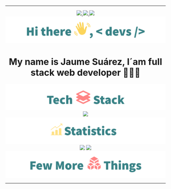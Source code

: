 <div align="center">

---

  <a href="https://www.linkedin.com/in/jaume-sua" target="_blank" rel="noreferrer">
    <img src="https://img.shields.io/badge/LinkedIn-0A66C2.svg?style=for-the-badge&logo=LinkedIn&logoColor=white">
  </a>
  <a href="mailto:santjaume02@gmail.com" target="_blank" rel="noreferrer">
    <img src="https://img.shields.io/badge/Gmail-D14836?style=for-the-badge&logo=gmail&logoColor=white">
  </a>
  <a href="https://stackoverflow.com/users/20413535/jaume" target="_blank" rel="noreferrer">
    <img src="https://img.shields.io/badge/stack%20overflow-FE7A16?logo=stack-overflow&logoColor=white&style=for-the-badge">
  </a>

  <img src="./img/greet.png">

  <h1>My name is Jaume Suárez, I´am full stack web developer 👨🏻‍💻</h1>

  <img src="./img/stack.png">

  <img src="https://skillicons.dev/icons?i=github,git,astro,aws,css,docker,express,fastapi,githubactions,html,js,jenkins,jest,kubernetes,md,mongodb,nextjs,nodejs,postgres,py,pug,react,redis,redux,sass,rust,sqlite,ts,vscode,webpack,prisma,neovim,linux&perline=11&theme=dark" />

  <img src="./img/statistics.png">

  <img width="400" src="https://github-readme-stats.vercel.app/api?username=Jau2002&count_private=true&show_icons=true&bg_color=00000000&hide_border=true&show_icons=true&text_color=667799&title_color=388286&icon_color=388286">
  <img width="350" src="https://github-readme-stats.vercel.app/api/top-langs/?username=Jau2002&layout=compact&hide_border=true&bg_color=00000000&text_color=667799&custom_title=Top+Languages&title_color=388286">

  <img src="./img/more.png">

---

</div>

